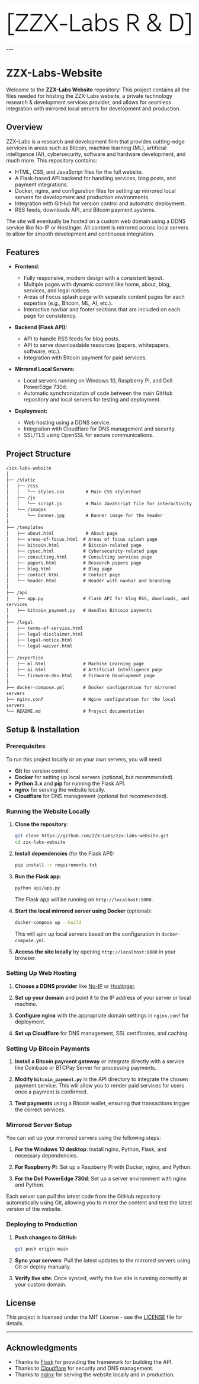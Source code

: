 
<img src="../static/images/ZZX Labs Typographic Logo.png">
---

# ZZX-Labs-Website

Welcome to the **ZZX-Labs Website** repository! This project contains all the files needed for hosting the ZZX-Labs website, a private technology research & development services provider, and allows for seamless integration with mirrored local servers for development and production.

## Overview

ZZX-Labs is a research and development firm that provides cutting-edge services in areas such as Bitcoin, machine learning (ML), artificial intelligence (AI), cybersecurity, software and hardware development, and much more. This repository contains:

- HTML, CSS, and JavaScript files for the full website.
- A Flask-based API backend for handling services, blog posts, and payment integrations.
- Docker, nginx, and configuration files for setting up mirrored local servers for development and production environments.
- Integration with GitHub for version control and automatic deployment.
- RSS feeds, downloads API, and Bitcoin payment systems.

The site will eventually be hosted on a custom web domain using a DDNS service like No-IP or Hostinger. All content is mirrored across local servers to allow for smooth development and continuous integration.

## Features

- **Frontend:**
  - Fully responsive, modern design with a consistent layout.
  - Multiple pages with dynamic content like home, about, blog, services, and legal notices.
  - Areas of Focus splash page with separate content pages for each expertise (e.g., Bitcoin, ML, AI, etc.).
  - Interactive navbar and footer sections that are included on each page for consistency.

- **Backend (Flask API):**
  - API to handle RSS feeds for blog posts.
  - API to serve downloadable resources (papers, whitepapers, software, etc.).
  - Integration with Bitcoin payment for paid services.

- **Mirrored Local Servers:**
  - Local servers running on Windows 10, Raspberry Pi, and Dell PowerEdge 730d.
  - Automatic synchronization of code between the main GitHub repository and local servers for testing and deployment.

- **Deployment:**
  - Web hosting using a DDNS service.
  - Integration with Cloudflare for DNS management and security.
  - SSL/TLS using OpenSSL for secure communications.
  
## Project Structure

```
/zzx-labs-website
│
├── /static
│   ├── /css
│   │   └── styles.css        # Main CSS stylesheet
│   ├── /js
│   │   └── script.js         # Main JavaScript file for interactivity
│   └── /images
│       └── banner.jpg        # Banner image for the header
│
├── /templates
│   ├── about.html            # About page
│   ├── areas-of-focus.html  # Areas of focus splash page
│   ├── bitcoin.html         # Bitcoin-related page
│   ├── cysec.html           # Cybersecurity-related page
│   ├── consulting.html      # Consulting services page
│   ├── papers.html          # Research papers page
│   ├── blog.html            # Blog page
│   ├── contact.html         # Contact page
│   └── header.html          # Header with navbar and branding
│
├── /api
│   ├── app.py               # Flask API for blog RSS, downloads, and services
│   ├── bitcoin_payment.py   # Handles Bitcoin payments
│
├── /legal
│   ├── terms-of-service.html
│   ├── legal-disclaimer.html
│   ├── legal-notice.html
│   └── legal-waiver.html
│
├── /expertise
│   ├── ml.html              # Machine Learning page
│   ├── ai.html              # Artificial Intelligence page
│   └── firmware-dev.html    # Firmware Development page
│
├── docker-compose.yml       # Docker configuration for mirrored servers
├── nginx.conf               # Nginx configuration for the local servers
└── README.md                # Project documentation
```

## Setup & Installation

### Prerequisites

To run this project locally or on your own servers, you will need:

- **Git** for version control.
- **Docker** for setting up local servers (optional, but recommended).
- **Python 3.x** and **pip** for running the Flask API.
- **nginx** for serving the website locally.
- **Cloudflare** for DNS management (optional but recommended).

### Running the Website Locally

1. **Clone the repository**:

   ```bash
   git clone https://github.com/ZZX-Labs/zzx-labs-website.git
   cd zzx-labs-website
   ```

2. **Install dependencies** (for the Flask API):

   ```bash
   pip install -r requirements.txt
   ```

3. **Run the Flask app**:

   ```bash
   python api/app.py
   ```

   The Flask app will be running on `http://localhost:5000`.

4. **Start the local mirrored server using Docker** (optional):

   ```bash
   docker-compose up --build
   ```

   This will spin up local servers based on the configuration in `docker-compose.yml`.

5. **Access the site locally** by opening `http://localhost:8080` in your browser.

### Setting Up Web Hosting

1. **Choose a DDNS provider** like [No-IP](https://www.noip.com) or [Hostinger](https://www.hostinger.com).

2. **Set up your domain** and point it to the IP address of your server or local machine.

3. **Configure nginx** with the appropriate domain settings in `nginx.conf` for deployment.

4. **Set up Cloudflare** for DNS management, SSL certificates, and caching.

### Setting Up Bitcoin Payments

1. **Install a Bitcoin payment gateway** or integrate directly with a service like Coinbase or BTCPay Server for processing payments.

2. **Modify `bitcoin_payment.py`** in the API directory to integrate the chosen payment service. This will allow you to render paid services for users once a payment is confirmed.

3. **Test payments** using a Bitcoin wallet, ensuring that transactions trigger the correct services.

### Mirrored Server Setup

You can set up your mirrored servers using the following steps:

1. **For the Windows 10 desktop**: Install nginx, Python, Flask, and necessary dependencies.
   
2. **For Raspberry Pi**: Set up a Raspberry Pi with Docker, nginx, and Python.

3. **For the Dell PowerEdge 730d**: Set up a server environment with nginx and Python.

Each server can pull the latest code from the GitHub repository automatically using Git, allowing you to mirror the content and test the latest version of the website.

### Deploying to Production

1. **Push changes to GitHub**:

   ```bash
   git push origin main
   ```

2. **Sync your servers**: Pull the latest updates to the mirrored servers using Git or deploy manually.

3. **Verify live site**: Once synced, verify the live site is running correctly at your custom domain.

## License

This project is licensed under the MIT License - see the [LICENSE](LICENSE) file for details.

---

## Acknowledgments

- Thanks to [Flask](https://flask.palletsprojects.com/) for providing the framework for building the API.
- Thanks to [Cloudflare](https://www.cloudflare.com) for security and DNS management.
- Thanks to [nginx](https://www.nginx.com) for serving the website locally and in production.

